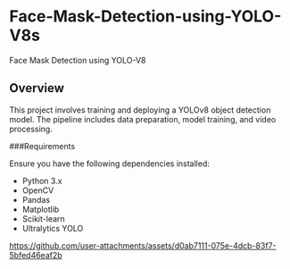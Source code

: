 # Face-Mask-Detection-using-YOLO-V8s
Face Mask Detection using YOLO-V8


## Overview

This project involves training and deploying a YOLOv8 object detection model. The pipeline includes data preparation, model training, and video processing. 

###Requirements

Ensure you have the following dependencies installed:

- Python 3.x
- OpenCV
- Pandas
- Matplotlib
- Scikit-learn
- Ultralytics YOLO

https://github.com/user-attachments/assets/d0ab7111-075e-4dcb-83f7-5bfed46eaf2b


